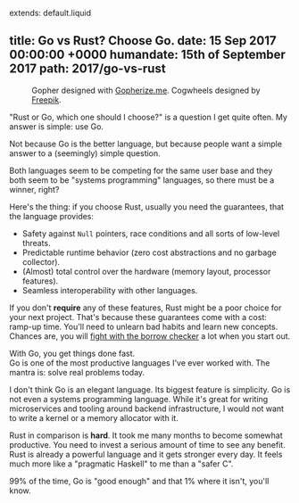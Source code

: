extends: default.liquid

title:      Go vs Rust? Choose Go.
date:       15  Sep 2017 00:00:00 +0000
humandate:  15th of September 2017
path:       2017/go-vs-rust
---

<figure>
            <object data="/img/posts/2017/go-vs-rust/hero.svg" type="image/svg+xml"></object>

Gopher designed with <a href="https://gopherize.me">Gopherize.me</a>. Cogwheels designed by <a href='http://www.freepik.com/free-vector/gear-background-with-pieces-in-different-colors_966124.htm'>Freepik</a>.
  </figcaption>
</figure>


"Rust or Go, which one should I choose?" is a question I get quite often.
My answer is simple: use Go.

Not because Go is the better language,
but because people want a simple answer to a (seemingly) simple question.

Both languages seem to be competing for the same user base and they both seem to be
"systems programming" languages, so there must be a winner, right?

Here's the thing: if you choose Rust, usually you need the guarantees, that the language provides:

* Safety against `Null` pointers, race conditions and all sorts of low-level threats.
* Predictable runtime behavior (zero cost abstractions and no garbage collector).
* (Almost) total control over the hardware (memory layout, processor features).
* Seamless interoperability with other languages.

If you don't **require** any of these features, Rust might be a poor choice for your next project.
That's because these guarantees come with a cost: ramp-up time.
You'll need to unlearn bad habits and learn new concepts.
Chances are, you will [fight with the borrow checker](https://m-decoster.github.io/2017/01/16/fighting-borrowchk/) a lot when you start out.

With Go, you get things done fast.  
Go is one of the most productive languages I've ever worked with.
The mantra is: solve real problems today. 

I don't think Go is an elegant language. Its biggest feature is simplicity.
Go is not even a systems programming language. While it's great for writing microservices and tooling around backend infrastructure, I would not want to write a kernel or a memory allocator with it.

Rust in comparison is **hard**. It took me many months to become somewhat productive.
You need to invest a serious amount of time to see any benefit.
Rust is already a powerful language and it gets stronger every day.
It feels much more like a "pragmatic Haskell" to me than a "safer C".

99% of the time, Go is "good enough" and that 1% where it isn't, you'll know.